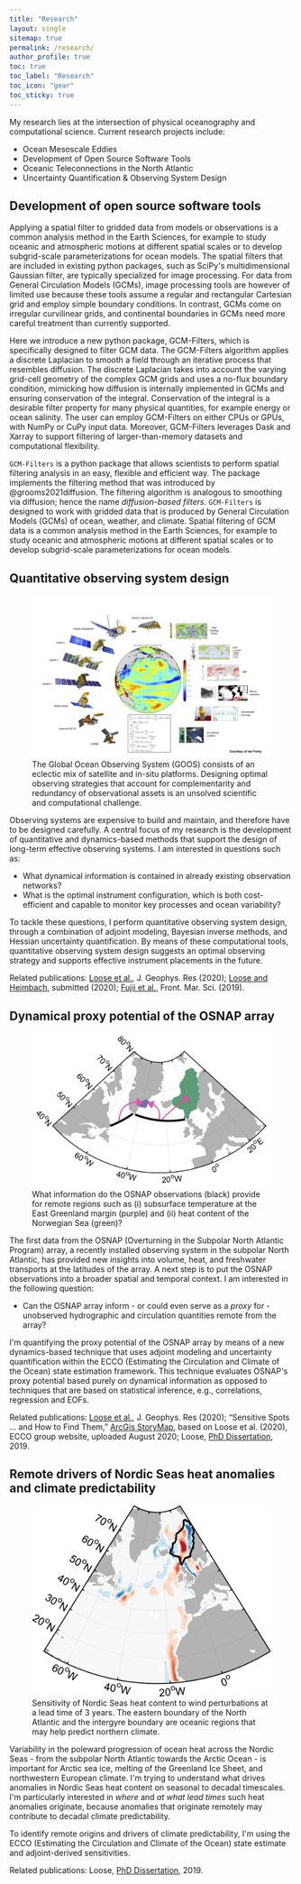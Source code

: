 ```yaml
---
title: "Research"
layout: single
sitemap: true
permalink: /research/
author_profile: true
toc: true
toc_label: "Research"
toc_icon: "gear"
toc_sticky: true
---
```


My research lies at the intersection of physical oceanography and computational science. Current research projects include:
- Ocean Mesoscale Eddies
- Development of Open Source Software Tools
- Oceanic Teleconnections in the North Atlantic
- Uncertainty Quantification & Observing System Design



## Development of open source software tools



Applying a spatial filter to gridded data from models or observations is a common analysis method in the Earth Sciences, for example to study oceanic and atmospheric motions at different spatial scales or to develop subgrid-scale parameterizations for ocean models. The spatial filters that are included in existing python packages, such as SciPy's multidimensional Gaussian filter, are typically specialized for image processing. For data from General Circulation Models (GCMs), image processing tools are however of limited use because these tools assume a regular and rectangular Cartesian grid and employ simple boundary conditions. In contrast, GCMs come on irregular curvilinear grids, and continental boundaries in GCMs need more careful treatment than currently supported. 

Here we introduce a new python package, GCM-Filters, which is specifically designed to filter GCM data. The GCM-Filters algorithm applies a discrete Laplacian to smooth a field through an iterative process that resembles diffusion. The discrete Laplacian takes into account the varying grid-cell geometry of the complex GCM grids and uses a no-flux boundary condition, mimicking how diffusion is internally implemented in GCMs and ensuring conservation of the integral. Conservation of the integral is a desirable filter property for many physical quantities, for example energy or ocean salinity. The user can employ GCM-Filters on either CPUs or GPUs, with NumPy or CuPy input data. Moreover, GCM-Filters leverages Dask and Xarray to support filtering of larger-than-memory datasets and computational flexibility.


`GCM-Filters` is a python package that allows scientists to perform spatial filtering analysis in an easy, flexible and efficient way. The package implements the filtering method that was introduced by @grooms2021diffusion. The filtering algorithm is analogous to smoothing via diffusion; hence the name *diffusion-based filters*. `GCM-Filters` is designed to work with gridded data that is produced by General Circulation Models (GCMs) of ocean, weather, and climate. Spatial filtering of GCM data is a common analysis method in the Earth Sciences, for example to study oceanic and atmospheric motions at different spatial scales or to develop subgrid-scale parameterizations for ocean models.

## Quantitative observing system design

<figure>
  <img src="/assets/images/QND.png" alt="">
  <figcaption> 
The Global Ocean Observing System (GOOS) consists of an eclectic mix of satellite and in-situ platforms. Designing optimal observing strategies that account for complementarity and redundancy of observational assets is an unsolved scientific and computational challenge.
</figcaption>
</figure>

Observing systems are expensive to build and maintain, and therefore have to be designed carefully. 
A central focus of my research is the development of quantitative and dynamics-based methods that support the design of long-term effective observing systems. I am interested in questions such as:
- What dynamical information is contained in already existing observation networks? 
- What is the optimal instrument configuration, which is both cost-efficient and capable to monitor key processes and ocean variability?

To tackle these questions, I perform quantitative observing system design, through a combination of adjoint modeling, Bayesian inverse methods, and Hessian uncertainty quantification. By means of these computational tools, quantitative observing system design suggests an optimal observing strategy and supports effective instrument placements in the future.

Related publications: [Loose et al.](https://doi.org/10.1029/2020JC016112), J. Geophys. Res (2020); 
[Loose and Heimbach](https://doi.org/10.1002/essoar.10504562.1), submitted (2020);
[Fujii et al.](https://www.frontiersin.org/articles/10.3389/fmars.2019.00417/full), Front. Mar. Sci. (2019).

## Dynamical proxy potential of the OSNAP array
 
<figure>
  <img src="/assets/images/OSNAP.png" alt="">
  <figcaption> What information do the OSNAP observations (black) provide for remote regions such as (i) subsurface temperature at the East Greenland margin (purple) and (ii) heat content of the Norwegian Sea (green)? </figcaption>
</figure>

The first data from the OSNAP (Overturning in the Subpolar North Atlantic Program) array, a recently installed observing system in the subpolar North Atlantic, has provided new insights into volume, heat, and freshwater transports at the latitudes of the array. A next step is to put the OSNAP observations into a broader spatial and temporal context. I am interested in the following question:
- Can the OSNAP array inform - or could even serve as a _proxy_ for - unobserved hydrographic and circulation quantities remote from the array?

I'm quantifying the proxy potential of the OSNAP array by means of a new dynamics-based technique that uses adjoint modeling and uncertainty quantification within the ECCO (Estimating the Circulation and Climate of the Ocean) state estimation framework.
This technique evaluates OSNAP's proxy potential based purely on dynamical information as opposed to techniques that are based on statistical inference, e.g., correlations, regression and EOFs.

Related publications: [Loose et al.](https://doi.org/10.1029/2020JC016112), J. Geophys. Res (2020); 
“Sensitive Spots … and How to Find Them,” [ArcGis StoryMap](https://ecco-group.org/storymaps.cgi?id=43), based on Loose et al. (2020), ECCO group website, uploaded August 2020;
Loose, [PhD Dissertation](http://bora.uib.no/handle/1956/24456), 2019.

## Remote drivers of Nordic Seas heat anomalies and climate predictability

<figure>
  <img src="/assets/images/sens2wind.png" width="1000px" alt="">
  <figcaption>Sensitivity of Nordic Seas heat content to wind perturbations at a lead time of 3 years. The eastern boundary of the North Atlantic and the intergyre boundary are oceanic regions that may help predict northern climate. </figcaption>
</figure>

Variability in the poleward progression of ocean heat across the Nordic Seas - from the subpolar North Atlantic towards the Arctic Ocean - is important for Arctic sea ice, melting of the Greenland Ice Sheet, and northwestern European climate. 
I'm trying to understand what drives anomalies in Nordic Seas heat content on seasonal to decadal timescales. 
I'm particularly interested in _where_ and _at what lead times_ such heat anomalies originate, because anomalies that originate remotely may contribute to decadal climate predictability.

To identify remote origins and drivers of climate predictability, I'm using the ECCO (Estimating the Circulation and Climate of the Ocean) state estimate and adjoint-derived sensitivities.

Related publications: Loose, [PhD Dissertation](http://bora.uib.no/handle/1956/24456), 2019.



